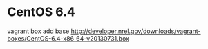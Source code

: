 # CentOS 6.4
vagrant box add base http://developer.nrel.gov/downloads/vagrant-boxes/CentOS-6.4-x86_64-v20130731.box

